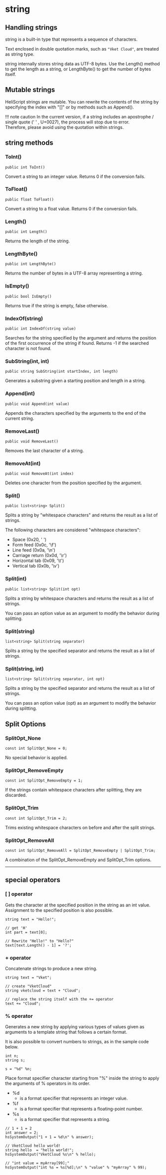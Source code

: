 # string

## Handling strings

string is a built-in type that represents a sequence of characters.

Text enclosed in double quotation marks, such as `"Vket Cloud"`, are treated as string type.

string internally stores string data as UTF-8 bytes. Use the Length() method to get the length as a string, or LengthByte() to get the number of bytes itself.

## Mutable strings

HeliScript strings are mutable. You can rewrite the contents of the string by specifying the index with "[]" or by methods such as Append().

!!! note caution
    In the current version, if a string includes an apostrophe / single quote (' ' , U+0027), the process will stop due to error.<br>
    Therefore, please avoid using the quotation within strings.

## string methods

### ToInt()

`public int ToInt()`

Convert a string to an integer value. Returns 0 if the conversion fails.

### ToFloat()

`public float ToFloat()`

Convert a string to a float value. Returns 0 if the conversion fails.

### Length()

`public int Length()`

Returns the length of the string.

### LengthByte()

`public int LengthByte()`

Returns the number of bytes in a UTF-8 array representing a string.

### IsEmpty()

`public bool IsEmpty()`

Returns true if the string is empty, false otherwise.

### IndexOf(string)

`public int IndexOf(string value)`

Searches for the string specified by the argument and returns the position of the first occurrence of the string if found. Returns -1 if the searched character is not found.

### SubString(int, int)

`public string SubString(int startIndex, int length)`

Generates a substring given a starting position and length in a string.

### Append(int)

`public void Append(int value)`

Appends the characters specified by the arguments to the end of the current string.

### RemoveLast()

`public void RemoveLast()`

Removes the last character of a string.

### RemoveAt(int)

`public void RemoveAt(int index)`

Deletes one character from the position specified by the argument.

### Split()

`public list<string> Split()`

Splits a string by "whitespace characters" and returns the result as a list of strings.

The following characters are considered "whitespace characters":

- Space (0x20, ' ')
- Form feed (0x0c, '\f')
- Line feed (0x0a, '\n')
- Carriage return (0x0d, '\r')
- Horizontal tab (0x09, '\t')
- Vertical tab (0x0b, '\v')

### Split(int)

`public list<string> Split(int opt)`

Splits a string by whitespace characters and returns the result as a list of strings.

You can pass an option value as an argument to modify the behavior during splitting.

### Split(string)

`list<string> Split(string separator)`

Splits a string by the specified separator and returns the result as a list of strings.

### Split(string, int)

`list<string> Split(string separator, int opt)`

Splits a string by the specified separator and returns the result as a list of strings.

You can pass an option value (opt) as an argument to modify the behavior during splitting.

## Split Options

### SplitOpt_None

`const int SplitOpt_None = 0;`

No special behavior is applied.

### SplitOpt_RemoveEmpty

`const int SplitOpt_RemoveEmpty = 1;`

If the strings contain whitespace characters after splitting, they are discarded.

### SplitOpt_Trim

`const int SplitOpt_Trim = 2;`

Trims existing whitespace characters on before and after the split strings.

### SplitOpt_RemoveAll

`const int SplitOpt_RemoveAll = SplitOpt_RemoveEmpty | SplitOpt_Trim;`

A combination of the SplitOpt_RemoveEmpty and SplitOpt_Trim options.

***

## special operators

### [ ] operator

Gets the character at the specified position in the string as an int value. Assignment to the specified position is also possible.

```
string text = "Hello!";

// get 'H'
int part = text[0];

// Rewrite "Hello!" to "Hello?"
text[text.Length() - 1] = '?';
```

### + operator

Concatenate strings to produce a new string.

```
string text = "Vket";

// create "VketCloud"
string vketcloud = text + "Cloud";

// replace the string itself with the += operator
text += "Cloud";
```

### % operator

Generates a new string by applying various types of values given as arguments to a template string that follows a certain format.

It is also possible to convert numbers to strings, as in the sample code below.

```
int n;
string s;

s = "%d" %n;
```

Place format specifier character starting from "%" inside the string to apply the arguments of % operators in its order.

* %d
  * is a format specifier that represents an integer value.
* %f
  * is a format specifier that represents a floating-point number.
* %s
  * is a format specifier that represents a string.

```
// 1 + 1 = 2
int answer = 2;
hsSystemOutput("1 + 1 = %d\n" % answer);

// VketCloud hello world!
string hello  = "hello world!";
hsSystemOutput("VketCloud %s\n" % hello);

// "int value = myArray[99];"
hsSystemOutput("int %s = %s[%d];\n" % "value" % "myArray" % 99);
```
